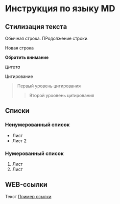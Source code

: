 # Инструкция по языку MD

## Стилизация текста

Обычная строка.
ПРодолжение строки.

Новая строка

**Обратить внимание**

*Цитата*

Цитирование
> Первый уровень цитирования
>> Второй уроовень цитирования

## Списки
### Ненумерованный список
* Лист
* Лист 2

### Нумерованный список

1. Лист
2. Лист

## WEB-ссылки
Текст [Пример ссылки](https.example.com "Всплывающая подсказка")